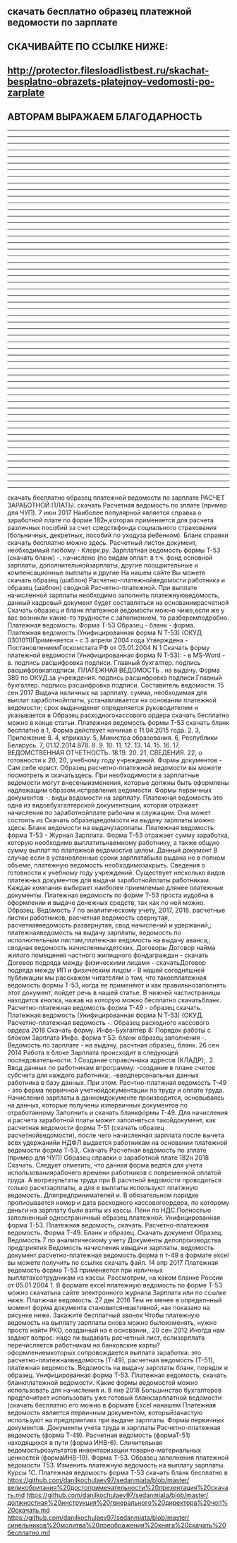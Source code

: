 скачать бесплатно образец платежной ведомости по зарплате
--------------------------------------------------
СКАЧИВАЙТЕ ПО ССЫЛКЕ НИЖЕ:
--------------------------------------------------
http://protector.filesloadlistbest.ru/skachat-besplatno-obrazets-platejnoy-vedomosti-po-zarplate
--------------------------------------------------
АВТОРАМ ВЫРАЖАЕМ БЛАГОДАРНОСТЬ
--------------------------------------------------
--------------------------------------------------
--------------------------------------------------
--------------------------------------------------
--------------------------------------------------
--------------------------------------------------
--------------------------------------------------
--------------------------------------------------
--------------------------------------------------
--------------------------------------------------
--------------------------------------------------
--------------------------------------------------
--------------------------------------------------
--------------------------------------------------
--------------------------------------------------
--------------------------------------------------
--------------------------------------------------
--------------------------------------------------
--------------------------------------------------
--------------------------------------------------
--------------------------------------------------
--------------------------------------------------
--------------------------------------------------
--------------------------------------------------
--------------------------------------------------
--------------------------------------------------
--------------------------------------------------
--------------------------------------------------
--------------------------------------------------
--------------------------------------------------
--------------------------------------------------
--------------------------------------------------
--------------------------------------------------
--------------------------------------------------
--------------------------------------------------
--------------------------------------------------
--------------------------------------------------
--------------------------------------------------
--------------------------------------------------
--------------------------------------------------
--------------------------------------------------
--------------------------------------------------
--------------------------------------------------
--------------------------------------------------
--------------------------------------------------
--------------------------------------------------
--------------------------------------------------
--------------------------------------------------
--------------------------------------------------
--------------------------------------------------
--------------------------------------------------
--------------------------------------------------
--------------------------------------------------
--------------------------------------------------
--------------------------------------------------
--------------------------------------------------
скачать бесплатно образец платежной ведомости по зарплате РАСЧЕТ ЗАРАБОТНОЙ ПЛАТЫ. скачать Расчетная ведомость по зплате (пример для ЧУП). 7 июн 2017  Наиболее популярной является справка о заработной плате по форме 182н,которая применяется для расчета различных пособий за счет средствфонда социального страхования (больничных, декретных, пособий по уходуза ребенком). Бланк справки скачать бесплатно можно здесь. Расчетный листок  документ, необходимый любому  - Клерк.ру. Зарплатная ведомость формы Т-53 (скачать бланк) -. начислено (по видам оплат: в т.ч. фонд основной зарплаты, дополнительнойзарплаты, другие поощрительные и компенсационные выплаты и другие На нашем сайте Вы можете скачать образец (шаблон) Расчетно-платежнойведомости работника и образец (шаблон) сводной Расчетно-платежной. При выплате начисленной зарплаты необходимо заполнить платежнуюведомость, данный кадровый документ будет составляться на основаниирасчетной  Скачать образец и бланк платежной ведомости можно ниже,если же у вас возникли какие-то трудности с заполнением, то разберемподробно. Платежная ведомость. Форма Т-53  Образец - бланк - форма. Платежная ведомость (Унифицированная форма N Т-53) (ОКУД 0301011)Применяется - с 3 апреля 2004 года Утверждена - ПостановлениемГоскомстата РФ от 05.01.2004 N 1 Скачать форму платежной ведомости (Унифицированная форма N Т-53): - в MS-Word - в. подпись расшифровка подписи. Главный бухгалтер. подпись расшифровкаподписи. ПЛАТЕЖНАЯ ВЕДОМОСТЬ . на выдачу. Форма  389 по ОКУД.за  учреждения. подпись расшифровка подписи.Главный бухгалтер. подпись расшифровка подписи. Составитель ведомости. 15 сен 2017  Выдача наличных на зарплату. сумма, необходимая для выплат заработнойплаты, устанавливается на основании платежной ведомости; срок выдачиденег определяется руководителем и указывается в  Образец расходногокассового ордера скачать бесплатно можно в конце статьи. Платежная ведомость формы Т-53  скачать бланк бесплатно в
1, Форма действует начиная с 11.04.2015 года. 2. 3, Приложение 8. 4, кприказу. 5, Министра образования. 6, Республики Беларусь. 7, 01.12.2014 878. 8. 9. 10. 11. 12. 13. 14. 15. 16. 17, ВЕДОМСТВЕННАЯ ОТЧЕТНОСТЬ. 18.19. 20. 21, СВЕДЕНИЯ. 22, о готовности к 20, 20, учебному году учреждений. Формы документов - Сам себе юрист. Образец расчетно-платежной ведомости вы можете посмотреть и скачатьздесь. При необходимости в зарплатные ведомости могут внесеныизменения, которые должны быть оформлены надлежащим образом.исправления ведомости. Формы первичных документов -. виды ведомости на зарплату. Платежная ведомость  это одна из видовбухгалтерской документации, которая отражает начисления по заработнойплате рабочим и служащим. Она может состоять из  Скачать образецведомости на выдачу зарплаты можно здесь: Бланк ведомости на выдачузарплаты. Платежная ведомость: форма Т-53 - Журнал Зарплата. Форма Т-53 отражает сумму заработка, которую необходимо выплатитьнаемному работнику, а также общую сумму выплат по платежной ведомостив целом. Данный документ  В случае если в установленные сроки зарплатабыла выдана не в полном объеме, платежную ведомость необходимозакрыть. Сведения о готовности к учебному году учреждений. Существует несколько видов платежных документов для выдачи заработнойплаты работникам. Каждая компания выбирает наиболее приемлемые длянее платежные документы. Платежная ведомость по форме Т-53 проста иудобна в оформлении и выдаче денежных средств, так как по ней можно. Образец. Ведомость  7 по аналитическому учету, 2017, 2018. расчетные листки работников, расчетная ведомость свернутая, расчетнаяведомость развернутая, свод начислений и удержаний,; платежнаяведомость на выдачу зарплаты, ведомость по исполнительным листам,платежная ведомость на выдачу аванса,; сводная ведомость начисленныхдетских. Договоры Договор найма жилого помещения частного жилищного фондаграждан - скачать Договор подряда между физическими лицами - скачатьДоговор подряда между ИП и физическим лицом -
В нашей сегодняшней публикации мы расскажем читателям о том, что такоеплатежная ведомость формы Т-53, когда ее применяют и как правильнозаполнять этот документ, пойдет речь в нашей статье. В нижней частистраницы находится кнопка, нажав на которую можно бесплатно скачатьбланк. Расчетно-платежная ведомость форма Т-49 - образец скачать. Платежная ведомость (Унифицированная форма N Т-53) (ОКУД. Расчетно-платежная ведомость -. Образец расходного кассового ордера 2018  Скачать форму. Инфо-Бухгалтер 8: Порядок работы с блоком Зарплата  Инфо. форма т 53: бланк  образец заполнения -. Ведомость по зарплате - на выдачу, расчтная образец, бланк. 26 сен 2014  Работа в блоке Зарплата происходит в следующей последовательности. 1.Создание справочника адресов (КЛАДР);. 2. Ввод данных по работникам впрограмму: -создание в плане счетов субсчета для каждого работника;. -вводперсональных данных работника в базу данных. При этом. Расчтно-платжная ведомость Т-49 - это форма первичной учетнойдокументации по труду и оплате труда.  Начисление зарплаты в данномдокументе производится, основываясь на данных, которые получены изпервичных документов по отработанному  Заполнить и скачать бланкформы Т-49. Для начисления и расчета заработной платы может заполняться такойдокумент, как расчетная ведомости форма Т-51 (скачать образец расчетнойведомости), после чего начисленная зарплата после вычета всех удержанийи НДФЛ выдается работникам на основании платежной ведомости форма Т-53,. Скачать Расчетная ведомость по зплате (пример для ЧУП)
Образец справки о заработной плате 182н 2018  Скачать. Следует отметить, что данная форма ведтся для учета использованиярабочего времени работников с повременной оплатой труда. А вотрезультаты труда при  В расчтной ведомости проводиться только расчтзарплаты, а для е выплаты используют платжную ведомость. Дляпредпринимателей и. В обязательном порядке прописывается номер и дата расходного кассовогоордера, по которому деньги на зарплату были взяты из кассы. Пени по НДС.Полностью заполненный одностраничный образец платежной. Унифицированная форма Т-53. Платежная ведомость, скачать. Расчетно-платежная ведомость. Форма Т-49. Бланк и образец. Скачать документ Образец. Ведомость  7 по аналитическому учету Документы делопроизводства предприятия  Ведомость начисления ивыдачи зарплаты. ведомость  документ расчетно-платежная ведомость.форма n т-49 в формате excel вы можете получить по ссылке скачать файл. 14 апр 2017  Платежная ведомость форма Т-53 применяется при наличных выплатахсотрудникам из кассы. Рассмотрим, на каком бланке  России от 05.01.2004 1. В формате excel платежную ведомость по форме Т-53 можно скачатьна сайте электронного журнала Зарплата или по ссылке ниже. Платжная ведомость. 27 дек 2016  Тем не менее в определнный момент форма документа становитсянеактивной, как показано на рисунке ниже.  Закажите бесплатный звонок Чтобы платежную ведомость на выплату зарплаты снова можно былоизменять, нужно просто найти РКО, созданный на е основании,. 20 сен 2012  Иногда нам задают вопрос: надо ли выдавать расчетный лист, еслизарплата перечисляется работникам на банковские карты?  оформлениемкоторых сопровождается выплата заработка: это расчетно-платежнаяведомость (Т-49), расчетная ведомость (Т-51), платежная ведомость. Ведомость на выдачу зарплаты бланк, порядок и образец. Унифицированная форма Т-53. Платежная ведомость, скачать бланкплатежной ведомости.
Какие формы ведомостей можно использовать для начисления и. 8 янв 2018  Большинство бухгалтеров предпочитает использовать уже готовый бланкзарплатной ведомости (скачать бесплатно его можно в формате Excel нанашем  Платежная ведомость является первичным документом, которыйзачастую используют на предприятиях при выдаче зарплаты. Формы первичных документов. Документы учета труда и зарплаты Расчетно-платежная ведомость (форма Т-49). Расчетная ведомость (формаТ-51)  находящихся в пути (форма ИНВ-6). Сличительная ведомостьрезультатов инвентаризации товарно-материальных ценностей (формаИНВ-19). Форма Т-53. Образец заполнения платежной ведомости Т53. Изменить платежную ведомость на выплату зарплаты. Курсы 1С. Платежная ведомость форма Т-53  скачать бланк бесплатно в
https://github.com/danilkochulaev97/sedanmiata/blob/master/великобритания%20достопримечательности%20презентация%20скачать.md
https://github.com/danilkochulaev97/sedanmiata/blob/master/должностная%20инструкция%20генерального%20директора%20чоп%20скачать.md
https://github.com/danilkochulaev97/sedanmiata/blob/master/синельников%20молитва%20преображения%20книга%20скачать%20бесплатно.md
